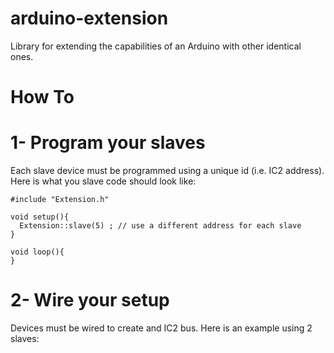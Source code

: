 # arduino-extension
Library for extending the capabilities of an Arduino with other identical ones. 

# How To #

# 1- Program your slaves #
Each slave device must be programmed using a unique id (i.e. IC2 address). Here is what you slave code should look like:
````
#include "Extension.h"

void setup(){
  Extension::slave(5) ; // use a different address for each slave
}

void loop(){  
}
````

# 2- Wire your setup
Devices must be wired to create and IC2 bus. Here is an example using 2 slaves:
